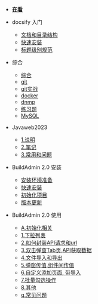 <!-- docs/_sidebar.md -->

* [ **在看** ](/)

* docsify 入门
    * [文档和目录结构](guide/dir.md)
    * [快速安装](guide/install.md)
    * [标题级别规范](guide/title.md)

* 综合 
    * [综合](other/other.md)
    * [git](other/git.md)
    * [git实战](other/git_more.md)
    * [docker](other/docker.md)
    * [dnmp](other/dnmp.md)
    * [练习题](other/practice.md)
    * [MySQL](other/public/MySQL.md)


* Javaweb2023
    * [1.说明](/Javaweb2023/remark.md)
    * [2.笔记](/Javaweb2023/note.md)
    * [3.常用和问题](/Javaweb2023/problem.md)

* BuildAdmin 2.0 安装
    * [安装环境准备](/buildadmin/prepare.md)
    * [快速安装](/buildadmin/install.md)
    * [初始化项目](/buildadmin/init.md)
    * [版本更新](/buildadmin/update.md)

* BuildAdmin 2.0 使用
    * [A.初始化相关](/bd2-use/initbd.md)
    * [1.下拉列表](/bd2-use/select.md)
    * [2.如何封装API请求和url](/bd2-use/api.md)
    * [3.双击弹窗Tab页,API获取数据](/bd2-use/scence/tab.md)
    * [4.文件导入和导出](/bd2-use/scence/file.md)
    * [5.弹窗传值,组件间传值](/bd2-use/scence/value.md)
    * [6.自定义添加页面, 带导入](/bd2-use/scence/add.md)
    * [7.批量勾选操作](/bd2-use/scence/batch_opt.md)
    * [8.其他](/bd2-use/other/other.md)
    * [q.常见问题](/bd2-use/question.md)

